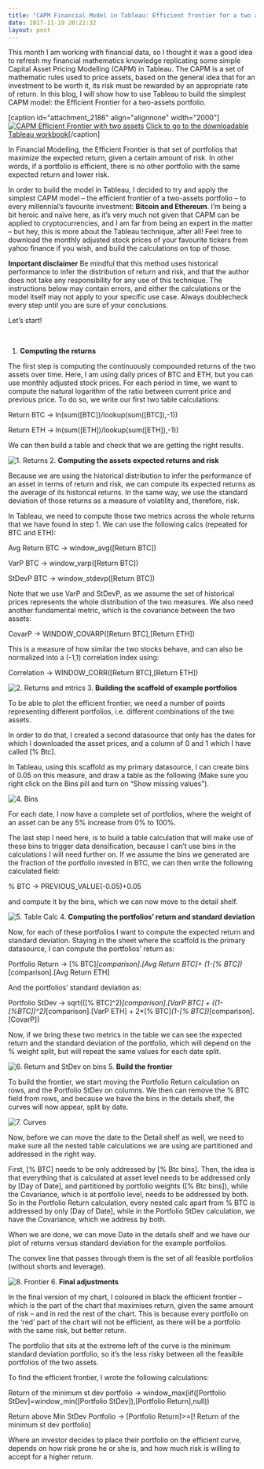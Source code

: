 ```yaml
---
title: "CAPM Financial Model in Tableau: Efficient frontier for a two assets portfolio"
date: 2017-11-19 20:22:32
layout: post
---
```


This month I am working with financial data, so I thought it was a good idea to refresh my financial mathematics knowledge replicating some simple Capital Asset Pricing Modelling (CAPM) in Tableau. The CAPM is a set of mathematic rules used to price assets, based on the general idea that for an investment to be worth it, its risk must be rewarded by an appropriate rate of return. In this blog, I will show how to use Tableau to build the simplest CAPM model: the Efficient Frontier for a two-assets portfolio.

[caption id="attachment\_2186" align="alignnone" width="2000"][![CAPM Efficient Frontier with two assets](/assets/uploads/capm-efficient-frontier-with-two-assets2.png)](https://public.tableau.com/views/CAPMEfficientFrontierforatwo-assetsportfolio/CAPMEfficientFrontierforatwo-assetsportfolio?:embed=y&:display_count=yes&publish=yes) [Click to go to the downloadable Tableau workbook](https://public.tableau.com/views/CAPMEfficientFrontierforatwo-assetsportfolio/CAPMEfficientFrontierforatwo-assetsportfolio?:embed=y&:display_count=yes&publish=yes)[/caption]



In Financial Modelling, the Efficient Frontier is that set of portfolios that maximize the expected return, given a certain amount of risk. In other words, if a portfolio is efficient, there is no other portfolio with the same expected return and lower risk.

In order to build the model in Tableau, I decided to try and apply the simplest CAPM model – the efficient frontier of a two-assets portfolio – to every millennial’s favourite investment: **Bitcoin and Ethereum**. I’m being a bit heroic and naïve here, as it’s very much not given that CAPM can be applied to cryptocurrencies, and I am far from being an expert in the matter – but hey, this is more about the Tableau technique, after all! Feel free to download the monthly adjusted stock prices of your favourite tickers from yahoo finance if you wish, and build the calculations on top of those.

****Important disclaimer**** Be mindful that this method uses historical performance to infer the distribution of return and risk, and that the author does not take any responsibility for any use of this technique. The instructions below may contain errors, and either the calculations or the model itself may not apply to your specific use case. Always doublecheck every step until you are sure of your conclusions.

Let’s start!

 
1.  **Computing the returns**


The first step is computing the continuously compounded returns of the two assets over time. Here, I am using daily prices of BTC and ETH, but you can use monthly adjusted stock prices. For each period in time, we want to compute the natural logarithm of the ratio between current price and previous price. To do so, we write our first two table calculations:

Return BTC -> ln(sum([BTC])/lookup(sum([BTC]),-1))

Return ETH -> ln(sum([ETH])/lookup(sum([ETH]),-1))

We can then build a table and check that we are getting the right results.

![1. Returns](/assets/uploads/1-returns.png)
2.  **Computing the assets expected returns and risk**


Because we are using the historical distribution to infer the performance of an asset in terms of return and risk, we can compute its expected returns as the average of its historical returns. In the same way, we use the standard deviation of those returns as a measure of volatility and, therefore, risk.

In Tableau, we need to compute those two metrics across the whole returns that we have found in step 1. We can use the following calcs (repeated for BTC and ETH):

Avg Return BTC -> window\_avg([Return BTC])

VarP BTC -> window\_varp([Return BTC])

StDevP BTC -> window\_stdevp([Return BTC])

Note that we use VarP and StDevP, as we assume the set of historical prices represents the whole distribution of the two measures. We also need another fundamental metric, which is the covariance between the two assets:

CovarP -> WINDOW\_COVARP([Return BTC],[Return ETH])

This is a measure of how similar the two stocks behave, and can also be normalized into a (-1,1) correlation index using:

Correlation -> WINDOW\_CORR([Return BTC],[Return ETH])

![2. Returns and mtrics](/assets/uploads/2-returns-and-mtrics.png)
3.  **Building the scaffold of example portfolios**


To be able to plot the efficient frontier, we need a number of points representing different portfolios, i.e. different combinations of the two assets.

In order to do that, I created a second datasource that only has the dates for which I downloaded the asset prices, and a column of 0 and 1 which I have called [% Btc].

In Tableau, using this scaffold as my primary datasource, I can create bins of 0.05 on this measure, and draw a table as the following (Make sure you right click on the Bins pill and turn on “Show missing values”).

![4. Bins](/assets/uploads/4-bins.png)

For each date, I now have a complete set of portfolios, where the weight of an asset can be any 5% increase from 0% to 100%.

The last step I need here, is to build a table calculation that will make use of these bins to trigger data densification, because I can’t use bins in the calculations I will need further on. If we assume the bins we generated are the fraction of the portfolio invested in BTC, we can then write the following calculated field:

% BTC -> PREVIOUS\_VALUE(-0.05)+0.05

and compute it by the bins, which we can now move to the detail shelf.

![5. Table Calc](/assets/uploads/5-table-calc.png)
4.  **Computing the portfolios’ return and standard deviation**


Now, for each of these portfolios I want to compute the expected return and standard deviation. Staying in the sheet where the scaffold is the primary datasource, I can compute the portfolios’ return as:

Portfolio Return -> [% BTC]*[comparison].[Avg Return BTC]+ (1-[% BTC])*[comparison].[Avg Return ETH]

And the portfolios’ standard deviation as:

Portfolio StDev -> sqrt(([% BTC]^2)*[comparison].[VarP BTC] + ((1-[%BTC])^2)*[comparison].[VarP ETH] + 2*[% BTC]*(1-[% BTC])*[comparison].[CovarP])

Now, if we bring these two metrics in the table we can see the expected return and the standard deviation of the portfolio, which will depend on the % weight split, but will repeat the same values for each date split.

![6. Return and StDev on bins](/assets/uploads/6-return-and-stdev-on-bins.png)
5.  **Build the frontier**


To build the frontier, we start moving the Portfolio Return calculation on rows, and the Portfolio StDev on columns. We then can remove the % BTC field from rows, and because we have the bins in the details shelf, the curves will now appear, split by date.

![7. Curves](/assets/uploads/7-curves.png)

Now, before we can move the date to the Detail shelf as well, we need to make sure all the nested table calculations we are using are partitioned and addressed in the right way.

First, [% BTC] needs to be only addressed by [% Btc bins]. Then, the idea is that everything that is calculated at asset level needs to be addressed only by [Day of Date], and partitioned by portfolio weights ([% Btc bins]), while the Covariance, which is at portfolio level, needs to be addressed by both. So in the Portfolio Return calculation, every nested calc apart from % BTC is addressed by only [Day of Date], while in the Portfolio StDev calculation, we have the Covariance, which we address by both.

When we are done, we can move Date in the details shelf and we have our plot of returns versus standard deviation for the example portfolios.

The convex line that passes through them is the set of all feasible portfolios (without shorts and leverage).

![8. Frontier](/assets/uploads/8-frontier.png)
6.  **Final adjustments**


In the final version of my chart, I coloured in black the efficient frontier – which is the part of the chart that maximises return, given the same amount of risk – and in red the rest of the chart. This is because every portfolio on the ‘red’ part of the chart will not be efficient, as there will be a portfolio with the same risk, but better return.

The portfolio that sits at the extreme left of the curve is the minimum standard deviation portfolio, so it’s the less risky between all the feasible portfolios of the two assets.

To find the efficient frontier, I wrote the following calculations:

Return of the minimum st dev portfolio -> window\_max(iif([Portfolio StDev]=window\_min([Portfolio StDev]),[Portfolio Return],null))

Return above Min StDev Portfolio -> [Portfolio Return]>=[! Return of the minimum st dev portfolio]

Where an investor decides to place their portfolio on the efficient curve, depends on how risk prone he or she is, and how much risk is willing to accept for a higher return.